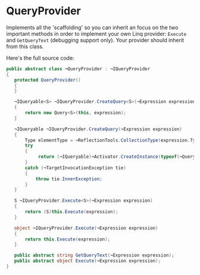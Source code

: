 # QueryProvider

Implements all the 'scaffolding' so you can inherit an focus on the two important methods in order to implement your own Linq provider: `Execute` and `GetQueryText` (debugging support only). Your provider should inherit from this class.

Here's the full source code: 

```C#
public abstract class ¬QueryProvider : ¬IQueryProvider
{
   protected QueryProvider()
   {
   }

   ¬IQueryable<S> ¬IQueryProvider.CreateQuery<S>(¬Expression expression)
   {
       return new Query<S>(this, expression);
   }

   ¬IQueryable ¬IQueryProvider.CreateQuery(¬Expression expression)
   {
       Type elementType = ¬ReflectionTools.CollectionType(expression.Type) ?? expression.Type; 
       try
       {
            return (¬IQueryable)¬Activator.CreateInstance(typeof(¬Query<>).MakeGenericType(elementType), new object[] { this, expression });
       }
       catch (¬TargetInvocationException tie)
       {
           throw tie.InnerException;
       }
   }

   S ¬IQueryProvider.Execute<S>(¬Expression expression)
   {
       return (S)this.Execute(expression);
   }

   object ¬IQueryProvider.Execute(¬Expression expression)
   {
       return this.Execute(expression);
   }

   public abstract string GetQueryText(¬Expression expression);
   public abstract object Execute(¬Expression expression);
}
```